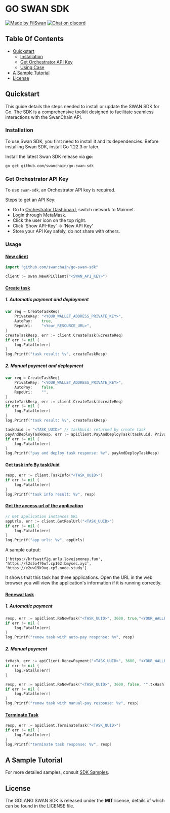 # GO SWAN SDK <!-- omit in toc -->

[![Made by FilSwan](https://img.shields.io/badge/made%20by-FilSwan-green.svg)](https://www.filswan.com/)
[![Chat on discord](https://img.shields.io/badge/join%20-discord-brightgreen.svg)](https://discord.com/invite/swanchain)

## Table Of Contents<!-- omit in toc -->

- [Quickstart](#quickstart)
    - [Installation](#installation)
    - [Get Orchestrator API Key](#get-orchestrator-api-key)
    - [Using Case](#Usage)
- [A Sample Tutorial](#a-sample-tutorial)
- [License](#license)


## Quickstart

This guide details the steps needed to install or update the SWAN SDK for Go. The SDK is a comprehensive toolkit designed to facilitate seamless interactions with the SwanChain API.

### Installation

To use Swan SDK, you first need to install it and its dependencies. Before installing Swan SDK, install Go 1.22.3 or later.


Install the latest Swan SDK release via **go**:

```bash
go get github.com/swanchain/go-swan-sdk
```

### Get Orchestrator API Key

To use `swan-sdk`, an Orchestrator API key is required.

Steps to get an API Key:

- Go to [Orchestrator Dashboard](https://orchestrator.swanchain.io/provider-status), switch network to Mainnet.
- Login through MetaMask.
- Click the user icon on the top right.
- Click 'Show API-Key' -> 'New API Key'
- Store your API Key safely, do not share with others.


### Usage

#### [New client]()

```go
import "github.com/swanchain/go-swan-sdk"

client := swan.NewAPIClient("<SWAN_API_KEY>")
```

#### [Create task]()

##### 1. Automatic payment and deployment
```go
var req = CreateTaskReq{
    PrivateKey: "<YOUR_WALLET_ADDRESS_PRIVATE_KEY>",
    AutoPay:    true,
    RepoUri:    "<Your_RESOURCE_URL>",
}
createTaskResp, err := client.CreateTask(&createReq)
if err != nil {
    log.Fatalln(err)
}
log.Printf("task result: %v", createTaskResp)
```

##### 2. Manual payment and deployment
```go
var req = CreateTaskReq{
    PrivateKey: "<YOUR_WALLET_ADDRESS_PRIVATE_KEY>",
    AutoPay:    false,
    RepoUri:    "",
}
createTaskResp, err := client.CreateTask(&createReq)
if err != nil {
    log.Fatalln(err)
}
log.Printf("task result: %v", createTaskResp)

taskUuid := "<TASK_UUID>" // taskUuid: returned by create task
payAndDeployTaskResp, err := apiClient.PayAndDeployTask(taskUuid, PrivateKey, 3600, "C1ae.small")
if err != nil {
    log.Fatalln(err)
}
log.Printf("pay and deploy task response: %v", payAndDeployTaskResp)
```

#### [Get task info By taskUuid]()
```go
resp, err := client.TaskInfo("<TASK_UUID>")
if err != nil {
    log.Fatalln(err)
}
log.Printf("task info result: %v", resp)
```

#### [Get the access url of the application]()
```go
// Get application instances URL
appUrls, err := client.GetRealUrl("<TASK_UUID>")
if err != nil {
	log.Fatalln(err)
}
log.Printf("app urls: %v", appUrls)
```
A sample output:

```
['https://krfswstf2g.anlu.loveismoney.fun', 'https://l2s5o476wf.cp162.bmysec.xyz', 'https://e2uw19k9uq.cp5.node.study']
```

It shows that this task has three applications. Open the URL in the web browser you will view the application's information if it is running correctly.


#### [Renewal task]()

##### 1. Automatic payment
```go
resp, err := apiClient.ReNewTask("<TASK_UUID>", 3600, true,"<YOUR_WALLET_ADDRESS_PRIVATE_KEY>", "")
if err != nil {
	log.Fatalln(err)
}
log.Printf("renew task with auto-pay response: %v", resp)
```

##### 2. Manual payment
```go
txHash, err := apiClient.RenewPayment("<TASK_UUID>", 3600, "<YOUR_WALLET_ADDRESS_PRIVATE_KEY>")
if err != nil {
	log.Fatalln(err)
}

resp, err := apiClient.ReNewTask("<TASK_UUID>", 3600, false, "",txHash)
if err != nil {
	log.Fatalln(err)
}
log.Printf("renew task with manual-pay response: %v", resp)
```

#### [Terminate Task]()

```go
resp, err := apiClient.TerminateTask("<TASK_UUID>")
if err != nil {
    log.Fatalln(err)
}
log.Printf("terminate task response: %v", resp)
```

## A Sample Tutorial

For more detailed samples, consult [SDK Samples](https://github.com/swanchain/github.com/swanchain/go-swan-sdk/client_test.go).


## License

The GOLANG SWAN SDK is released under the **MIT** license, details of which can be found in the LICENSE file.
